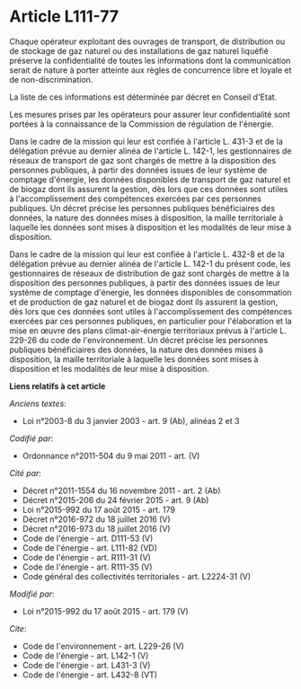 # Article L111-77

Chaque opérateur exploitant des ouvrages de transport, de distribution ou de stockage de gaz naturel ou des installations de
gaz naturel liquéfié préserve la confidentialité de toutes les informations dont la communication serait de nature à porter
atteinte aux règles de concurrence libre et loyale et de non-discrimination. 

La liste de ces informations est déterminée par décret en Conseil d'Etat. 

Les mesures prises par les opérateurs pour assurer leur confidentialité sont portées à la connaissance de la Commission de
régulation de l'énergie. 

Dans le cadre de la mission qui leur est confiée à l'article L. 431-3 et de la délégation prévue au dernier alinéa de
l'article L. 142-1, les gestionnaires de réseaux de transport de gaz sont chargés de mettre à la disposition des personnes
publiques, à partir des données issues de leur système de comptage d'énergie, les données disponibles de transport de gaz
naturel et de biogaz dont ils assurent la gestion, dès lors que ces données sont utiles à l'accomplissement des compétences
exercées par ces personnes publiques. Un décret précise les personnes publiques bénéficiaires des données, la nature des
données mises à disposition, la maille territoriale à laquelle les données sont mises à disposition et les modalités de leur
mise à disposition. 

Dans le cadre de la mission qui leur est confiée à l'article L. 432-8 et de la délégation prévue au dernier alinéa de
l'article L. 142-1 du présent code, les gestionnaires de réseaux de distribution de gaz sont chargés de mettre à la
disposition des personnes publiques, à partir des données issues de leur système de comptage d'énergie, les données
disponibles de consommation et de production de gaz naturel et de biogaz dont ils assurent la gestion, dès lors que ces
données sont utiles à l'accomplissement des compétences exercées par ces personnes publiques, en particulier pour
l'élaboration et la mise en œuvre des plans climat-air-énergie territoriaux prévus à l'article L. 229-26 du code de
l'environnement. Un décret précise les personnes publiques bénéficiaires des données, la nature des données mises à
disposition, la maille territoriale à laquelle les données sont mises à disposition et les modalités de leur mise à
disposition.

**Liens relatifs à cet article**

_Anciens textes_:

  - Loi n°2003-8 du 3 janvier 2003 - art. 9 (Ab), alinéas 2 et 3

_Codifié par_:

  - Ordonnance n°2011-504 du 9 mai 2011 - art. (V)

_Cité par_:

  - Décret n°2011-1554 du 16 novembre 2011 - art. 2 (Ab)
  - Décret n°2015-206 du 24 février 2015 - art. 9 (Ab)
  - Loi n°2015-992 du 17 août 2015 - art. 179
  - Décret n°2016-972 du 18 juillet 2016 (V)
  - Décret n°2016-973 du 18 juillet 2016 (V)
  - Code de l'énergie - art. D111-53 (V)
  - Code de l'énergie - art. L111-82 (VD)
  - Code de l'énergie - art. R111-31 (V)
  - Code de l'énergie - art. R111-35 (V)
  - Code général des collectivités territoriales - art. L2224-31 (V)

_Modifié par_:

  - Loi n°2015-992 du 17 août 2015 - art. 179 (V)

_Cite_:

  - Code de l'environnement - art. L229-26 (V)
  - Code de l'énergie - art. L142-1 (V)
  - Code de l'énergie - art. L431-3 (V)
  - Code de l'énergie - art. L432-8 (VT)
